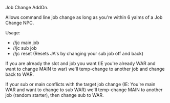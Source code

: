 Job Change AddOn.

Allows command line job change as long as you're within 6 yalms of a Job Change NPC. 

Usage:
* //jc main job
* //jc sub job
* //jc reset   (Resets JA's by changing your sub job off and back)


If you are already the slot and job you want (IE you're already WAR and want to change MAIN to war) we'll temp-change to another job and change back to WAR.

If your sub or main conflicts with the target job change (IE: You're main WAR and want to change to sub WAR) we'll temp-change MAIN to another job (random starter), then change sub to WAR.

